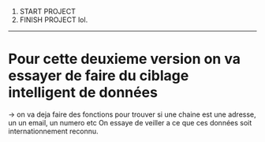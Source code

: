 1. START PROJECT
2. FINISH PROJECT
lol.

_________

# Pour cette deuxieme version on va essayer de faire du ciblage intelligent de données
-> on va deja faire des fonctions pour trouver si une chaine est une adresse, un un email, un numero etc
On essaye de veiller a ce que ces données soit internationnement reconnu. 
